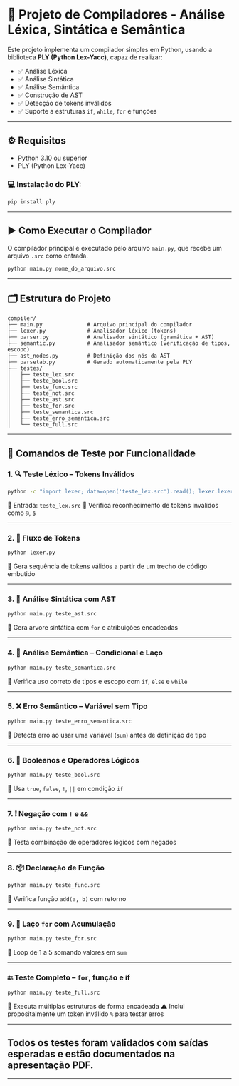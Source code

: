 # 🧠 Projeto de Compiladores - Análise Léxica, Sintática e Semântica

Este projeto implementa um compilador simples em Python, usando a biblioteca **PLY (Python Lex-Yacc)**, capaz de realizar:

- ✅ Análise Léxica
- ✅ Análise Sintática
- ✅ Análise Semântica
- ✅ Construção de AST
- ✅ Detecção de tokens inválidos
- ✅ Suporte a estruturas `if`, `while`, `for` e funções

---

## ⚙️ Requisitos

- Python 3.10 ou superior
- PLY (Python Lex-Yacc)

### 💻 Instalação do PLY:

```bash
pip install ply
````

---

## ▶️ Como Executar o Compilador

O compilador principal é executado pelo arquivo `main.py`, que recebe um arquivo `.src` como entrada.

```bash
python main.py nome_do_arquivo.src
```

---

## 🗂 Estrutura do Projeto

```
compiler/
├── main.py              # Arquivo principal do compilador
├── lexer.py             # Analisador léxico (tokens)
├── parser.py            # Analisador sintático (gramática + AST)
├── semantic.py          # Analisador semântico (verificação de tipos, escopo)
├── ast_nodes.py         # Definição dos nós da AST
├── parsetab.py          # Gerado automaticamente pela PLY
├── testes/
│   ├── teste_lex.src
│   ├── teste_bool.src
│   ├── teste_func.src
│   ├── teste_not.src
│   ├── teste_ast.src
│   ├── teste_for.src
│   ├── teste_semantica.src
│   ├── teste_erro_semantica.src
│   └── teste_full.src
```

---

## 🧪 Comandos de Teste por Funcionalidade

### 1. 🔍 **Teste Léxico – Tokens Inválidos**

```bash
python -c "import lexer; data=open('teste_lex.src').read(); lexer.lexer.input(data); [tok for tok in lexer.lexer]; print(lexer.lexer.invalid_tokens)"
```

📄 Entrada: `teste_lex.src`
🎯 Verifica reconhecimento de tokens inválidos como `@`, `$`

---

### 2. 🔄 **Fluxo de Tokens**

```bash
python lexer.py
```

🎯 Gera sequência de tokens válidos a partir de um trecho de código embutido

---

### 3. 🌳 **Análise Sintática com AST**

```bash
python main.py teste_ast.src
```

🎯 Gera árvore sintática com `for` e atribuições encadeadas

---

### 4. 🧠 **Análise Semântica – Condicional e Laço**

```bash
python main.py teste_semantica.src
```

🎯 Verifica uso correto de tipos e escopo com `if`, `else` e `while`

---

### 5. ❌ **Erro Semântico – Variável sem Tipo**

```bash
python main.py teste_erro_semantica.src
```

🎯 Detecta erro ao usar uma variável (`sum`) antes de definição de tipo

---

### 6. 🧪 **Booleanos e Operadores Lógicos**

```bash
python main.py teste_bool.src
```

🎯 Usa `true`, `false`, `!`, `||` em condição `if`

---

### 7. ❕ **Negação com `!` e `&&`**

```bash
python main.py teste_not.src
```

🎯 Testa combinação de operadores lógicos com negados

---

### 8. 📦 **Declaração de Função**

```bash
python main.py teste_func.src
```

🎯 Verifica função `add(a, b)` com retorno

---

### 9. 🔁 **Laço `for` com Acumulação**

```bash
python main.py teste_for.src
```

🎯 Loop de 1 a 5 somando valores em `sum`

---

### 🔚 **Teste Completo – `for`, função e if**

```bash
python main.py teste_full.src
```

🎯 Executa múltiplas estruturas de forma encadeada
⚠️ Inclui propositalmente um token inválido `%` para testar erros

---

## Todos os testes foram validados com saídas esperadas e estão documentados na apresentação PDF.

---
